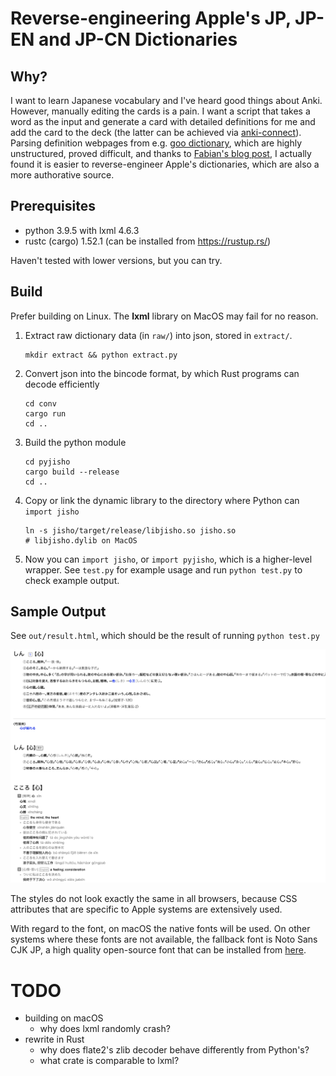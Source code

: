 # Reverse-engineering Apple's JP, JP-EN and JP-CN Dictionaries

## Why?

I want to learn Japanese vocabulary and I've heard good things about Anki. However, manually editing the cards is a pain. I want a script that takes a word as the input and generate a card with detailed definitions for me and add the card to the deck (the latter can be achieved via [anki-connect](https://github.com/FooSoft/anki-connect)). Parsing definition webpages from e.g. [goo dictionary](dictionary.goo.ne.jp), which are highly unstructured, proved difficult, and thanks to [Fabian's blog post](https://fmentzer.github.io/posts/2020/dictionary/), I actually found it is easier to reverse-engineer Apple's dictionaries, which are also a more authorative source.

## Prerequisites

- python 3.9.5 with lxml 4.6.3
- rustc (cargo) 1.52.1 (can be installed from https://rustup.rs/)

Haven't tested with lower versions, but you can try.

## Build

Prefer building on Linux. The **lxml** library on MacOS may fail for no reason.

1. Extract raw dictionary data (in `raw/`) into json, stored in `extract/`.

   ```
   mkdir extract && python extract.py
   ```

2. Convert json into the bincode format, by which Rust programs can decode efficiently

   ```
   cd conv
   cargo run
   cd ..
   ```

3. Build the python module

   ```
   cd pyjisho
   cargo build --release
   cd ..
   ```

4. Copy or link the dynamic library to the directory where Python can `import jisho`

   ```
   ln -s jisho/target/release/libjisho.so jisho.so
   # libjisho.dylib on MacOS
   ```

5. Now you can `import jisho`, or `import pyjisho`, which is a higher-level wrapper. See `test.py` for example usage and run `python test.py` to check example output.

## Sample Output

See `out/result.html`, which should be the result of running `python test.py`

![Sample output](./img/safari.png)

The styles do not look exactly the same in all browsers, because CSS attributes that are specific to Apple systems are extensively used.

With regard to the font, on macOS the native fonts will be used. On other systems where these fonts are not available, the fallback font is Noto Sans CJK JP, a high quality open-source font that can be installed from [here](https://www.google.com/get/noto/#sans-jpan).

# TODO

- building on macOS
  - why does lxml randomly crash?
- rewrite in Rust
  - why does flate2's zlib decoder behave differently from Python's?
  - what crate is comparable to lxml?
